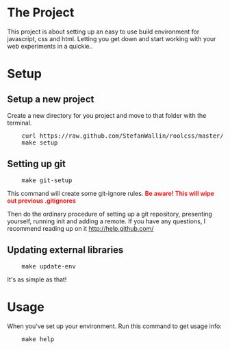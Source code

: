 The Project
===========
This project is about setting up an easy to use build environment for javascript, css and html. Letting you get down and start working with your web experiments in a quickie..


Setup
=====

Setup a new project
-------------------
Create a new directory for you project and move to that folder with the terminal.

<pre>
	curl https://raw.github.com/StefanWallin/roolcss/master/Makefile > Makefile
	make setup
</pre>

Setting up git
--------------
<pre>
	make git-setup
</pre>
This command will create some git-ignore rules. <strong style="color:red; font-weight:600;">Be aware! This will wipe out previous .gitignores</strong>

Then do the ordinary procedure of setting up a git repository, presenting yourself, running init and adding a remote. If you have any questions, I recommend reading up on it http://help.github.com/


Updating external libraries
---------------------------
<pre>
	make update-env
</pre>
It's as simple as that!

Usage
=====
When you've set up your environment. Run this command to get usage info:
<pre>
	make help
</pre>



